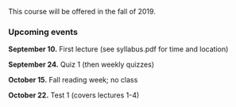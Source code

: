 

This course will be offered in the fall of 2019.


### Upcoming events

**September 10.**  First lecture (see syllabus.pdf for time and location)

**September 24.**  Quiz 1 (then weekly quizzes)

**October 15.** Fall reading week; no class

**October 22.**  Test 1 (covers lectures 1-4)

